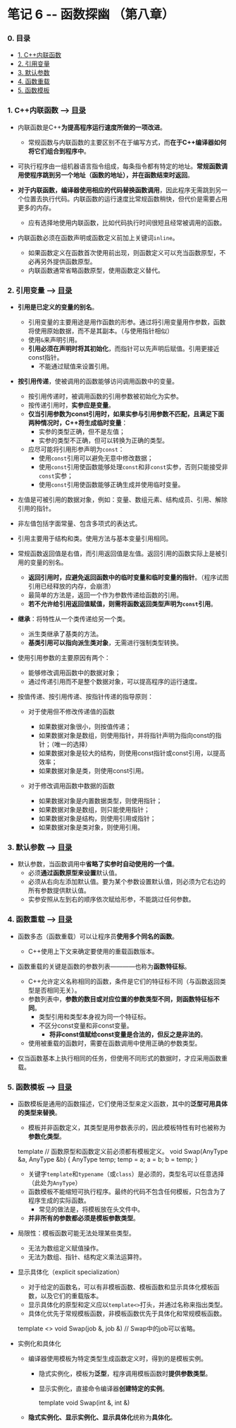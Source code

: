 # 笔记 6 -- 函数探幽    （第八章）

### <span id = "0">0. 目录</span>
* [1. C++内联函数](#1)
* [2. 引用变量](#2)
* [3. 默认参数](#3)
* [4. 函数重载](#4)
* [5. 函数模板](#5)

### <span id = "1">1. C++内联函数</span> --> [目录](#0)
* 内联函数是C++**为提高程序运行速度所做的一项改进**。
    * 常规函数与内联函数的主要区别不在于编写方式，而**在于C++编译器如何将它们组合到程序中**。

* 可执行程序由一组机器语言指令组成，每条指令都有特定的地址。**常规函数调用使程序跳到另一个地址（函数的地址），并在函数结束时返回**。

* **对于内联函数，编译器使用相应的代码替换函数调用**，因此程序无需跳到另一个位置去执行代码。内联函数的运行速度比常规函数稍快，但代价是需要占用更多的内存。
    * 应有选择地使用内联函数，比如代码执行时间很短且经常被调用的函数。

* 内联函数必须在函数声明或函数定义前加上关键词`inline`。
    * 如果函数定义在函数首次使用前出现，则函数定义可以充当函数原型，不必再另外提供函数原型。
    * 内联函数通常省略函数原型，使用函数定义替代。

### <span id = "2">2. 引用变量</span> --> [目录](#0)
* **引用是已定义的变量的别名**。
    * 引用变量的主要用途是用作函数的形参。通过将引用变量用作参数，函数将使用原始数据，而不是其副本。（与使用指针相似）
    * 使用`&`来声明引用。
    * **引用必须在声明时将其初始化**，而指针可以先声明后赋值。引用更接近const指针。
        * 不能通过赋值来设置引用。
    
* **按引用传递**，使被调用的函数能够访问调用函数中的变量。
    * 按引用传递时，被调用函数的引用参数被初始化为实参。
    * 按传递引用时，**实参应是变量**。
    * **仅当引用参数为const引用时，如果实参与引用参数不匹配，且满足下面两种情况时，C++将生成临时变量**：
        * 实参的类型正确，但不是左值；
        * 实参的类型不正确，但可以转换为正确的类型。
    * 应尽可能将引用形参声明为`const`：
        * 使用`const`引用可以避免无意中修改数据；
        * 使用`const`引用使函数能够处理`const`和非`const`实参，否则只能接受非`const`实参；
        * 使用`const`引用使函数能够正确生成并使用临时变量。
    
* 左值是可被引用的数据对象，例如：变量、数组元素、结构成员、引用、解除引用的指针。
* 非左值包括字面常量、包含多项式的表达式。

* 引用主要用于结构和类。使用方法与基本变量引用相同。
* 常规函数返回值是右值，而引用返回值是左值。返回引用的函数实际上是被引用的变量的别名。
    * **返回引用时，应避免返回函数中的临时变量和临时变量的指针**。（程序试图引用已经释放的内存，会崩溃）
    * 最简单的方法是，返回一个作为参数传递给函数的引用。
    * **若不允许给引用返回值赋值，则需将函数返回类型声明为`const`引用**。

* **继承**：将特性从一个类传递给另一个类。
    * 派生类继承了基类的方法。
    * **基类引用可以指向派生类对象**，无需进行强制类型转换。

* 使用引用参数的主要原因有两个：
    * 能够修改调用函数中的数据对象；
    * 通过传递引用而不是整个数据对象，可以提高程序的运行速度。

* 按值传递、按引用传递、按指针传递的指导原则：
    * 对于使用但不修改传递值的函数
        * 如果数据对象很小，则按值传递；
        * 如果数据对象是数组，则使用指针，并将指针声明为指向const的指针；（唯一的选择）
        * 如果数据对象是较大的结构，则使用const指针或const引用，以提高效率；
        * 如果数据对象是类，则使用const引用。
    
    * 对于修改调用函数中数据的函数
        * 如果数据对象是内置数据类型，则使用指针；
        * 如果数据对象是数组，则只能使用指针；
        * 如果数据对象是结构，则使用引用或指针；
        * 如果数据对象是类对象，则使用引用。
    
### <span id = "3">3. 默认参数</span> --> [目录](#0)
* 默认参数，当函数调用中**省略了实参时自动使用的一个值**。
    * 必须**通过函数原型来设置**默认值。
    * 必须从右向左添加默认值。要为某个参数设置默认值，则必须为它右边的所有参数提供默认值。
    * 实参安照从左到右的顺序依次赋给形参，不能跳过任何参数。

### <span id = "4">4. 函数重载</span> --> [目录](#0)
* 函数多态（函数重载）可以让程序员**使用多个同名的函数**。
    * C++使用上下文来确定要使用的重载函数版本。
* 函数重载的关键是函数的参数列表————也称为**函数特征标**。
    * C++允许定义名称相同的函数，条件是它们的特征标不同（与函数返回类型是否相同无关）。
    * 参数列表中，**参数的数目或对应位置的参数类型不同，则函数特征标不同**。
        * 类型引用和类型本身视为同一个特征标。
        * 不区分const变量和非const变量。
            * **将非const值赋给const变量是合法的，但反之是非法的**。
    * 使用被重载的函数时，需要在函数调用中使用正确的参数类型。

* 仅当函数基本上执行相同的任务，但使用不同形式的数据时，才应采用函数重载。

### <span id = "5">5. 函数模板</span> --> [目录](#0)
* 函数模板是通用的函数描述，它们使用泛型来定义函数，其中的**泛型可用具体的类型来替换**。
    * 模板并非函数定义，其类型是用参数表示的，因此模板特性有时也被称为**参数化类型**。

     template <typename AnyType>    // 函数原型和函数定义前必须都有模板定义。
     void Swap(AnyType &a, AnyType &b)
     {
         AnyType temp;
         temp = a;
         a = b;
         b = temp;
     }

    * 关键字`template`和`typename`（或`class`）是必须的，类型名可以任意选择（此处为`AnyType`）
    * 函数模板不能缩短可执行程序。最终的代码不包含任何模板，只包含为了程序生成的实际函数。
        * 常见的做法是，将模板放在头文件中。
    * **并非所有的参数都必须是模板参数类型**。

* 局限性：模板函数可能无法处理某些类型。
    * 无法为数组定义赋值操作。
    * 无法为数组、指针、结构定义乘法运算符。

* 显示具体化（explicit specialization）
    * 对于给定的函数名，可以有非模板函数、模板函数和显示具体化模板函数，以及它们的重载版本。
    * 显示具体化的原型和定义应以`template<>`打头，并通过名称来指出类型。
    * 具体化优先于常规模板函数，非模板函数优先于具体化和常规模板函数。

     template <> void Swap<job>(job &, job &)   // Swap<job>中的job可以省略。

* 实例化和具体化
    * 编译器使用模板为特定类型生成函数定义时，得到的是模板实例。
        * 隐式实例化，模板为**泛型**，程序调用模板函数时**提供参数类型**。
        * 显示实例化，直接命令编译器**创建特定的实例**。

            template void Swap<int>(int &, int &)
        
    * **隐式实例化、显示实例化、显示具体化**统称为**具体化**。